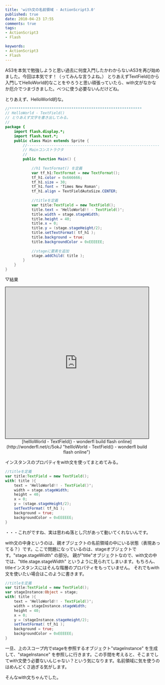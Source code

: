 ```yaml
---
title: 'with文の名前領域 - ActionScript3.0'
published: true
date: 2010-04-23 17:55
comments: true
tags:
- ActionScript3
- Flash

keywords:
- ActionScript3
- Flash
---
```

AS3を本気で勉強しようと思い過去に何度入門したかわからないAS3を再び始めました。今回は本気です！（ってみんな言うよね。）
とりあえずTextField()から入門してHelloWorld的なことをやろうと思い頑張っていたら、with文がなかなか厄介でつまづきました。べつに使う必要ないんだけどね。

とりあえず、HelloWorld的な。

```actionscript
//************************************************************
// HelloWorld - TextField()
// とりあえず文字を書き出してみる。
//
package {
    import flash.display.*;
    import flash.text.*;
    public class Main extends Sprite {
        //------------------------------------------------------------
        // Mainコンストラクタ
        //
        public function Main() {
			
			//h1 TextFormat() を定義
			var tf_h1:TextFormat = new TextFormat();
			tf_h1.color = 0x666666;
			tf_h1.size = 30;
			tf_h1.font = 'Times New Roman';
			tf_h1.align = TextFieldAutoSize.CENTER;
			
			//titleを定義
			var title:TextField = new TextField();
			title.text = 'HelloWorld!! - TextField()';
			title.width = stage.stageWidth;
			title.height = 40;
			title.x = 0;
			title.y = (stage.stageHeight/2);
			title.setTextFormat( tf_h1 );
			title.background = true;
			title.backgroundColor = 0xEEEEEE;
			
			//stageに要素を追加
			stage.addChild( title );
        }
    }
}
```

▽結果
<div style="text-align:center;width:465px;"><iframe title="hellloWorld - TextField() - wonderfl build flash online" scrolling="no" src="http://wonderfl.net/blogparts/5okJ" width="465" height="490" style="border:1px black solid;"></iframe>[hellloWorld - TextField() - wonderfl build flash online](http://wonderfl.net/c/5okJ "hellloWorld - TextField() - wonderfl build flash online")</div>


インスタンスのプロパティをwith文を使ってまとめてみる。

```actionscript
//titleを定義
var title:TextField = new TextField();
with( title ){
	text = 'HelloWorld!! - TextField()';
	width = stage.stageWidth;
	height = 40;
	x = 0;
	y = (stage.stageHeight/2);
	setTextFormat( tf_h1 );
	background = true;
	backgroundColor = 0xEEEEEE;
}
```

・・・これがですね、実は思わぬ落とし穴があって動いてくれないんです。

with文の中身というのは、親オブジェクトの名前領域の中にいる状態（表現あってる？）です。ここで問題になっているのは、stageオブジェクトです。"stage.stageWidth" の部分。
親が"title"オブジェクトなので、with文の中では、"title.stage.stageWidth" というように見られてしまいます。もちろん、titleインスタンスにはそんな階層のプロパティをもっていません。
それでもwith文を使いたい場合はこのように書きます。

```actionscript
//titleを定義
var title:TextField = new TextField();
var stageInstance:Object = stage;
with( title ){
	text = 'HelloWorld!! - TextField()';
	width = stageInstance.stageWidth;
	height = 40;
	x = 0;
	y = (stageInstance.stageHeight/2);
	setTextFormat( tf_h1 );
	background = true;
	backgroundColor = 0xEEEEEE;
}
```

一旦、上のスコープ内でstageを参照するオブジェクト"stageInstance" を生成して、"stageInstance" を参照しに行きます。この手間を考えると、そこまでしてwith文使う必要ないんじゃない？という気になります。名前領域に気を使うのはめんどくさ過ぎる気がします。

そんなwith文ちゃんでした。